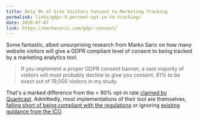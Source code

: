 ```yaml
---
title: Only 9% of Site Visitors Consent to Marketing Tracking
permalink: links/gdpr-9-percent-opt-in-to-tracking/
date: 2020-07-07
link: https://markosaric.com/gdpr-consent/
---
```


Some fantastic, albeit unsurprising research from Marko Saric on how many website visitors will give a GDPR compliant level of consent to being tracked by a marketing analytics tool.

> If you implement a proper GDPR consent banner, a vast majority of visitors will most probably decline to give you consent. 91% to be exact out of 19,000 visitors in my study.

That's a marked difference from the  > 90% opt-in rate [claimed by Quantcast](https://martechtoday.com/quantcast-reports-more-than-90-of-visitors-to-eu-domains-grant-gdpr-consent-219462). Admittedly, most implementations of their tool are themselves, [falling short of being compliant with the regulations](https://arxiv.org/pdf/2001.02479.pdf) or ignoring [existing guidance from the ICO](https://www.jacquescorbytuech.com/writing/digital-marketing-post-gdpr).
